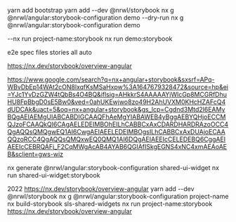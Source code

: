 yarn add bootstrap
yarn add --dev @nrwl/storybook
nx g @nrwl/angular:storybook-configuration demo --dry-run
nx g @nrwl/angular:storybook-configuration demo

--nx run project-name:storybook
nx run demo:storybook

e2e
spec files
stories
all auto

https://nx.dev/storybook/overview-angular

https://www.google.com/search?q=nx+angular+storybook&sxsrf=APq-WBvDbEp14WAt2cON8lxqfKsMSaHxpw%3A1647679328472&source=hp&ei=YJc1YvDzGZW4tQbBs4O4BQ&iflsig=AHkkrS4AAAAAYjWlcGp8MCGRfDhuHU8FpBbgD0sE5Bw0&ved=0ahUKEwjwo8zo49H2AhUVXM0KHcHZAFcQ4dUDCAk&uact=5&oq=nx+angular+storybook&gs_lcp=Cgdnd3Mtd2l6EAMyBQgAEIAEMgUIABCABDIGCAAQFhAeMgYIABAWEB4yBggAEBYQHjoECCMQJzoFCAAQkQI6CAgAELEDEIMBOhEILhCABBCxAxCDARDHARDRAzoOCC4QgAQQsQMQgwEQ1AI6CwgAEIAEELEDEIMBOgsILhCABBCxAxDUAjoECAAQQzoRCC4QgAQQsQMQxwEQ0QMQ1AI6DQgAEIAEEIcCELEDEBQ6CggAEIAEEIcCEBRQAFj_F2CqMWgAcAB4AYAB6QGIAfISkgEGNS4xNC4xmAEAoAEB&sclient=gws-wiz



nx generate @nrwl/angular:storybook-configuration shared-ui-widget
nx run shared-ui-widget:storybook

2022
https://nx.dev/storybook/overview-angular
yarn add --dev @nrwl/storybook
nx g @nrwl/angular:storybook-configuration project-name
nx build-storybook sls-shared-widgets
nx run project-name:storybook
https://nx.dev/storybook/overview-angular



